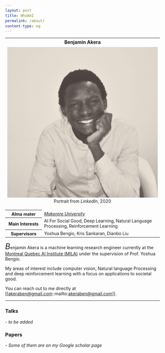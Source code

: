 ```yaml
---
layout: post
title: WhoAmI
permalink: /about/
content-type: eg
---
```


<div class="biography">
<table class="biobox disable-select">
<tbody>
<tr>
<th colspan="2" style="text-align: center; font-size: 110%; font-weight: bold">
<div style="display: inline;">Benjamin Akera</div>
</th>
</tr>
<tr>
<td colspan="2" style="text-align: center">
<img id="profpic" src="/assets/img/akera.jpg"/>
<div id="profpicDesc" class="very-small">Portrait from <i>LinkedIn</i>, 2020</div><br>
</td>
</tr>
<tr>
<th scope="row">Alma mater</th>
<td><a href="https://mak.ac.ug/"><i>Makerere University</i></a></td>
</tr>
<tr>
<th scope="row">Main Interests</th>
<td>AI For Social Good, Deep Learning,  Natural Language Processing, Reinforcement Learning</td>
</tr>
<tr>
<th scope="row">Supervisors</th>
<td>Yoshua Bengio, Kris Sankaran, Dianbo Liu</td>
</tr>
</tbody>
</table>
</div>

<span style="font-size:180%; font-style: italic;">B</span>enjamin Akera <span style="font-size: 10px"> </span> is a machine learning research engineer currently at the <a href = "https://www.mila.quebec">Montreal Quebec AI Institute (MILA)</a> under the supervision of Prof. Yoshua Bengio. 

My areas of interest include computer vision, Natural language Processing and deep reinforcement learning with a focus on applications to societal good.

You can reach out to me directly at [[akeraben@gmail.com::mailto:akeraben@gmail.com]].

<hr>

### Talks

<em> - to be added </em>
<!-- | Name                   |                                                                                |
| ---------------------- | ------------------------------------------------------------------------------ |
| `_layouts`             | Replace all. Apply edits if you customized any layouts.                        |
| `_includes`            | Replace all. Apply edits if you customized any includes.                       |
| `assets`               | Replace all. Apply edits if you customized stylesheets or scripts.             |
| `_sass`                | Replace all. Apply edits if you customized Sass partials.                      |
| `_data/navigation.yml` | Safe to keep. Verify that there were no major structural changes or additions. |
| `_data/text.yml`       | Safe to keep. Verify that there were no major structural changes or additions. |
| `_config.yml`          | Safe to keep. Verify that there were no major structural changes or additions. | -->



### Papers

<em> - Some of them are on my Google scholar page </em>



<script>
const profilePics = {
   1: '/assets/img/profile.png',
   2: '/assets/img/profile.png'
}

Object.freeze(profilePics);

document.getElementById("profpic").addEventListener("click", function() {
   var iSrc = document.getElementById("profpic");
   var iSrcDesc = document.getElementById("profpicDesc");
   if (iSrc.src.match(profilePics[2])) {
      iSrc.src = profilePics[1];
      iSrcDesc.innerHTML = "v2";
   } else {
      iSrc.src = profilePics[2];
      iSrcDesc.innerHTML = "Portrait from <i>LinkedIn</i>, 2020";
   }
});

document.getElementById("profpic").addEventListener("contextmenu", function(e) {
   e.preventDefault();
   return false;
});


</script>